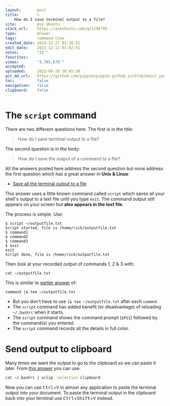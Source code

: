 ```yaml
---
layout:       post
title:        >
    How do I save terminal output to a file?
site:         Ask Ubuntu
stack_url:    https://askubuntu.com/q/1198795
type:         Answer
tags:         command-line
created_date: 2019-12-27 01:38:52
edit_date:    2021-12-13 01:02:51
votes:        "22 "
favorites:    
views:        "3,701,679 "
accepted:     
uploaded:     2023-09-20 10:45:38
git_md_url:   https://github.com/pippim/pippim.github.io/blob/main/_posts/2019/2019-12-27-How-do-I-save-terminal-output-to-a-file_.md
toc:          false
navigation:   false
clipboard:    false
---
```


# The `script` command

There are two different questions here. The first is in the title:

> How do I save terminal output to a file?  

The second question is in the body:

> How do I save the output of a command to a file?  

All the answers posted here address the second question but none address the first question which has a great answer in **Unix & Linux**:

- [Save all the terminal output to a file][1]

This answer uses a little known command called `script` which saves all your shell's output to a text file until you type `exit`. The command output still appears on your screen but **also appears in the text file**. 

The process is simple. Use:

``` 
$ script ~/outputfile.txt
Script started, file is /home/rick/outputfile.txt
$ command1
$ command2
$ command3
$ exit
exit
Script done, file is /home/rick/outputfile.txt
```

Then look at your recorded output of commands 1, 2 & 3 with:

``` 
cat ~/outputfile.txt
```

This is similar to [earlier answer][2] of:

``` 
command |& tee ~/outputfile.txt
```

- But you don't have to use `|& tee ~/outputfile.txt` after each `commnd`.
- The `script` command has added benefit (or disadvantage) of reloading `~/.bashrc` when it starts.
- The `script` command shows the command prompt (`$PS1`) followed by the command(s) you entered.
- The `script` command records all the details in full color.

# Send output to clipboard

Many times we want the output to go to the clipboard so we can paste it later. From [this answer](https://stackoverflow.com/a/5130969/6929343) you can use:

``` bash
cat ~/.bashrc | xclip -selection clipboard
```

Now you can use <kbd>Ctrl</kbd>+<kbd>V</kbd> in almost any application to paste the terminal output into your document. To paste the terminal output in the clipboard back into your terminal use <kbd>Ctrl</kbd>+<kbd>Shift</kbd>+<kbd>V</kbd> instead.

  [1]: https://unix.stackexchange.com/a/200642/200094
  [2]: https://askubuntu.com/a/485762/307523
